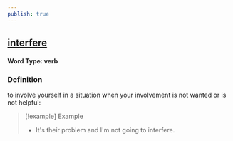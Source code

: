 ```yaml
---
publish: true
---
```

## [interfere](https://dictionary.cambridge.org/dictionary/english/interfere)

#### Word Type: verb
### Definition
to involve yourself in a situation when your involvement is not wanted or is not helpful:

>[!example] Example
> - It's their problem and I'm not going to interfere.
